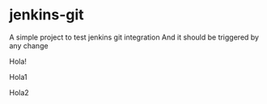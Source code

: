 # jenkins-git

A simple project to test jenkins git integration
And it should be triggered by any change

Hola!

Hola1

Hola2
